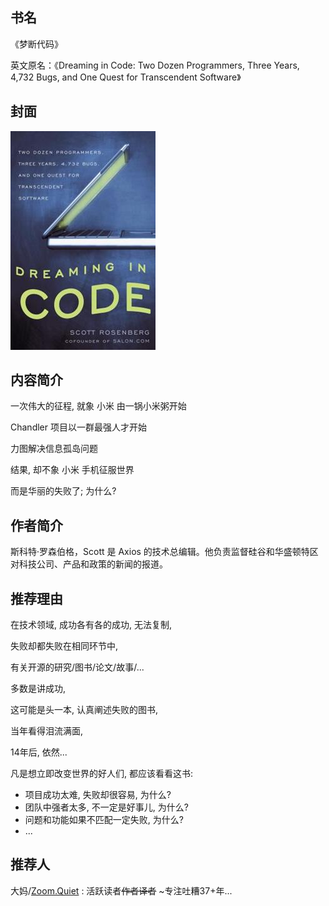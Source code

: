 ##  书名

《梦断代码》

英文原名：《Dreaming in Code: Two Dozen Programmers, Three Years, 4,732 Bugs, and One Quest for Transcendent Software》

## 封面

![](./face-image/dreaming-in-code.jpg)

## 内容简介

一次伟大的征程, 就象 小米 由一锅小米粥开始

Chandler 项目以一群最强人才开始

力图解决信息孤岛问题

结果, 却不象 小米 手机征服世界

而是华丽的失败了; 为什么?

## 作者简介

斯科特·罗森伯格，Scott 是 Axios 的技术总编辑。他负责监督硅谷和华盛顿特区对科技公司、产品和政策的新闻的报道。

## 推荐理由

在技术领域, 成功各有各的成功, 无法复制,

失败却都失败在相同环节中,

有关开源的研究/图书/论文/故事/...

多数是讲成功,

这可能是头一本, 认真阐述失败的图书,

当年看得泪流满面,

14年后, 依然...

凡是想立即改变世界的好人们, 都应该看看这书:

- 项目成功太难, 失败却很容易, 为什么?
- 团队中强者太多, 不一定是好事儿, 为什么?
- 问题和功能如果不匹配一定失败, 为什么?
- ...

## 推荐人

大妈/[Zoom.Quiet](https://github.com/ZoomQuiet) : 活跃读者~~作者译者~~ ~专注吐糟37+年...
